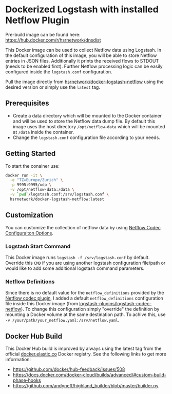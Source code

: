# Dockerized Logstash with installed Netflow Plugin

Pre-build image can be found here: https://hub.docker.com/r/hsrnetwork/dnsdist

This Docker image can be used to collect Netflow data using Logstash. In the default configuration of this image, you will be able to store Netflow entries in JSON files. Additionally it prints the received flows to STDOUT (needs to be enabled first). Further Netflow processing logic can be easily configured inside the `logstash.conf` configuration.

Pull the image directly from [hsrnetwork/docker-logstash-netflow](https://hub.docker.com/r/hsrnetwork/docker-logstash-netflow) using the desired version or simply use the `latest` tag.

## Prerequisites
- Create a data directory which will be mounted to the Docker container and will be used to store the Netflow data dump file. By default this image uses the host directory `/opt/netflow-data` which will be mounted at `/data` inside the container.
- Change the `logstash.conf` configuration file according to your needs.

## Getting Started
To start the conainer use:
```bash
docker run -it \
  -e "TZ=Europe/Zurich" \
  -p 9995:9995/udp \
  -v /opt/netflow-data:/data \
  -v `pwd`/logstash.conf:/srv/logstash.conf \
  hsrnetwork/docker-logstash-netflow:latest
```

## Customization
You can customize the collection of netflow data by using [Netflow Codec Configuraiton Options](https://www.elastic.co/guide/en/logstash/current/plugins-codecs-netflow.html#plugins-codecs-netflow-options).

### Logstash Start Command
This Docker image runs `logstash -f /srv/logstash.conf` by default. Override this `CMD` if you are using another logstash configuration file/path or would like to add some additional logstash command parameters.

### Netflow Definitions
Since there is no default value for the `netflow_definitions` provided by the [Netflow codec plugin](https://www.elastic.co/guide/en/logstash/current/plugins-codecs-netflow.html), I added a default `netflow_definitions` configuration file inside this Docker image (from [logstash-plugins/logstash-codec-netflow](https://raw.githubusercontent.com/logstash-plugins/logstash-codec-netflow/master/lib/logstash/codecs/netflow/netflow.yaml)). To change this configuration simply "override" the definition by mounting a Docker volume at the same destination path. To achive this, use `-v /your/path/your_netflow.yaml:/srv/netflow.yaml`.

## Docker Hub Build
This Docker Hub build is improved by always using the latest tag from the official [docker.elastic.co](https://www.docker.elastic.co/#) Docker registry. See the following links to get more information:
- https://github.com/docker/hub-feedback/issues/508
- https://docs.docker.com/docker-cloud/builds/advanced/#custom-build-phase-hooks
- https://github.com/andyneff/highland_builder/blob/master/builder.py
